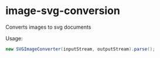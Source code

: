 # image-svg-conversion

Converts images to svg documents

Usage:

```java
new SVGImageConverter(inputStream, outputStream).parse();
```

